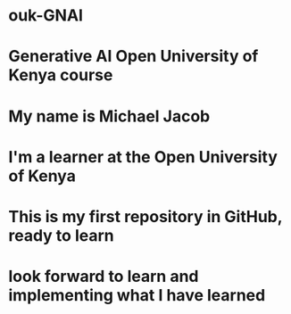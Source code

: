 # ouk-GNAI
# Generative AI Open University of Kenya course
# My name is Michael Jacob
# I'm a learner at the Open University of Kenya
# This is my first repository in GitHub, ready to learn
# look forward to learn and implementing what I have learned
